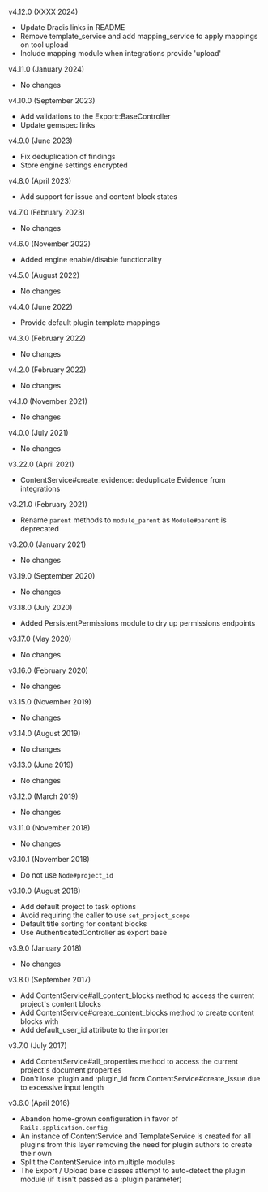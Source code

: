v4.12.0 (XXXX 2024)
  - Update Dradis links in README
  - Remove template_service and add mapping_service to apply mappings on tool upload
  - Include mapping module when integrations provide 'upload'

v4.11.0 (January 2024)
  - No changes

v4.10.0 (September 2023)
  - Add validations to the Export::BaseController
  - Update gemspec links

v4.9.0 (June 2023)
  - Fix deduplication of findings
  - Store engine settings encrypted

v4.8.0 (April 2023)
  - Add support for issue and content block states

v4.7.0 (February 2023)
  - No changes

v4.6.0 (November 2022)
  - Added engine enable/disable functionality

v4.5.0 (August 2022)
  - No changes

v4.4.0 (June 2022)
  - Provide default plugin template mappings

v4.3.0 (February 2022)
  - No changes

v4.2.0 (February 2022)
  - No changes

v4.1.0 (November 2021)
  - No changes

v4.0.0 (July 2021)
  - No changes

v3.22.0 (April 2021)
  - ContentService#create_evidence: deduplicate Evidence from integrations

v3.21.0 (February 2021)
  - Rename `parent` methods to `module_parent` as `Module#parent` is deprecated

v3.20.0 (January 2021)
  - No changes

v3.19.0 (September 2020)
  - No changes

v3.18.0 (July 2020)
  - Added PersistentPermissions module to dry up permissions endpoints

v3.17.0 (May 2020)
  - No changes

v3.16.0 (February 2020)
  - No changes

v3.15.0 (November 2019)
  - No changes

v3.14.0 (August 2019)
  - No changes

v3.13.0 (June 2019)
  - No changes

v3.12.0 (March 2019)
  - No changes

v3.11.0 (November 2018)
  - No changes

v3.10.1 (November 2018)
  - Do not use `Node#project_id`

v3.10.0 (August 2018)
  - Add default project to task options
  - Avoid requiring the caller to use `set_project_scope`
  - Default title sorting for content blocks
  - Use AuthenticatedController as export base

v3.9.0 (January 2018)
  - No changes

v3.8.0 (September 2017)
  - Add ContentService#all_content_blocks method to access the current project's content blocks
  - Add ContentService#create_content_blocks method to create content blocks with
  - Add default_user_id attribute to the importer

v3.7.0 (July 2017)
  - Add ContentService#all_properties method to access the current project's document properties
  - Don't lose :plugin and :plugin_id from ContentService#create_issue due to excessive input length

v3.6.0 (April 2016)
  - Abandon home-grown configuration in favor of `Rails.application.config`
  - An instance of ContentService and TemplateService is created for all plugins from this layer removing the need for plugin authors to create their own
  - Split the ContentService into multiple modules
  - The Export / Upload base classes attempt to auto-detect the plugin module (if it isn't passed as a :plugin parameter)

